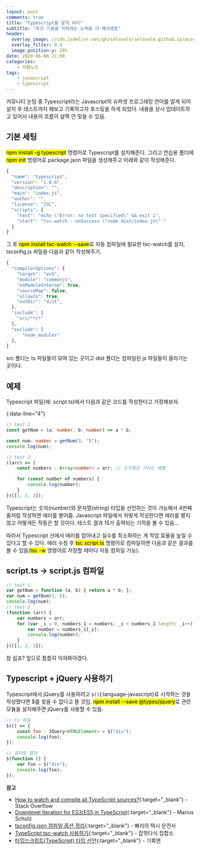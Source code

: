 ```yaml
---
layout: post
comments: true
title: "Typescript를 알게 되다"
subtitle: "최신 기술을 익히려는 노력을 더 해야겠음"
header:
  overlay_image: //cdn.jsdelivr.net/gh/selosele/selosele.github.io/assets/images/thumb/ts_thumb01.jpg
  overlay_filter: 0.4
  image_position-y: 28%
date: 2020-06-06 21:09
categories:
    - 퍼블노트
tags:
    - javascript
    - typescript
---
```


커뮤니티 눈팅 중 Typescript라는 Javascript의 슈퍼셋 프로그래밍 언어를 알게 되어 설치 후 테스트까지 해보고 기록하고자 포스팅을 하게 되었다. 내용을 상시 업데이트하고 있어서 내용의 흐름이 살짝 안 맞을 수 있음.

## 기본 세팅

<mark>npm install -g typescript</mark> 명령어로 Typescript를 설치해준다. 그리고 연습용 폴더에 <mark>npm init</mark> 명령어로 package.json 파일을 생성해주고 아래와 같이 작성해준다.

```javascript
{
  "name": "typescript",
  "version": "1.0.0",
  "description": "",
  "main": "index.js",
  "author": "",
  "license": "ISC",
  "scripts": {
    "test": "echo \"Error: no test specified\" && exit 1",
    "start": "tsc-watch --onSuccess \"node dist/index.js\" "
  }
}
```

그 후 <mark>npm install tsc-watch --save</mark>로 자동 컴파일에 필요한 tsc-watch를 설치, tsconfig.js 파일을 다음과 같이 작성해주기.

```javascript
{ 
  "compilerOptions": { 
    "target": "es5", 
    "module": "commonjs",
    "esModuleInterop": true,
    "sourceMap": false,
    "allowJs": true,
    "outDir": "dist",
  }, 
  "include": [
    "src/**/*"
  ],
  "exclude": [ 
      "node_modules" 
  ],
}
```

src 폴더는 ts 파일들이 모여 있는 곳이고 dist 폴더는 컴파일된 js 파일들이 올라가는 곳이다.

## 예제

Typescript 파일(예: script.ts)에서 다음과 같은 코드를 작성한다고 가정해보자.

{:data-line="4"}
```typescript
// test 1
const getNum = (a: number, b: number) => a * b;

const num: number = getNum(3, "5");
console.log(num);

// test 2
((arr) => {
    const numbers : Array<number> = arr; // 숫자형만 가지는 배열

    for (const number of numbers) {
        console.log(number);
    }
})([1, 2, 3]);
```

Typescript는 숫자(number)와 문자열(string) 타입을 선언하는 것이 가능해서 4번째 줄처럼 작성하면 에러를 뱉어줌. Javascript 파일에서 저렇게 작성한다면 에러를 뱉지 않고 어떻게든 작동은 할 것이다. 테스트 결과 15가 출력되는 기적을 볼 수 있음...

따라서 Typescript 선에서 에러를 잡아내고 실수를 최소화하는 게 작업 효율을 높일 수 있다고 할 수 있다. 에러 수정 후 <mark>tsc script.ts</mark> 명령어로 컴파일하면 다음과 같은 결과를 볼 수 있음(<mark>tsc -w</mark> 명령어로 저장할 때마다 자동 컴파일 가능).

## script.ts &rarr; script.js 컴파일

```javascript
// test 1
var getNum = function (a, b) { return a * b; };
var num = getNum(3, 6);
console.log(num);
// test 2
(function (arr) {
    var numbers = arr;
    for (var _i = 0, numbers_1 = numbers; _i < numbers_1.length; _i++) {
        var number = numbers_1[_i];
        console.log(number);
    }
})([1, 2, 3]);
```

참 쉽죠? 앞으로 틈틈히 익혀봐야겠다.

## Typescript + jQuery 사용하기

Typescript에서 jQuery를 사용하려고 ```$()```{:language-javascript}로 시작하는 것을 작성했다면 $를 찾을 수 없다고 뜰 것임. <mark>npm install --save @types/jquery</mark>로 관련 모듈을 설치해주면 jQuery를 사용할 수 있음.

```javascript
// ts 파일
$(() => {
    const foo : JQuery<HTMLElement> = $("div");
    console.log(foo);
});

// 컴파일 결과
$(function () {
    var foo = $("div");
    console.log(foo);
});
```

**참고**

- [How to watch and compile all TypeScript sources?](https://stackoverflow.com/questions/12799237/how-to-watch-and-compile-all-typescript-sources){:target="_blank"} - Stack Overflow
- [Downlevel Iteration for ES3/ES5 in TypeScript](https://mariusschulz.com/blog/downlevel-iteration-for-es3-es5-in-typescript){:target="_blank"} - Marius Schulz
- [tsconfig.json 컴파일 옵션 정리](https://geonlee.tistory.com/214){:target="_blank"} - 빠리의 택시 운전사
- [TypeScript tsc-watch 사용하기](https://bigstar-vlog.tistory.com/20){:target="_blank"} - 잡학다식 집합소
- [타입스크립트(TypeScript) 타입 선언](https://velog.io/@recordboy/%ED%83%80%EC%9E%85%EC%8A%A4%ED%81%AC%EB%A6%BD%ED%8A%B8TypeScript-%ED%83%80%EC%9E%85-%EC%84%A0%EC%96%B8){:target="_blank"} - 기록맨